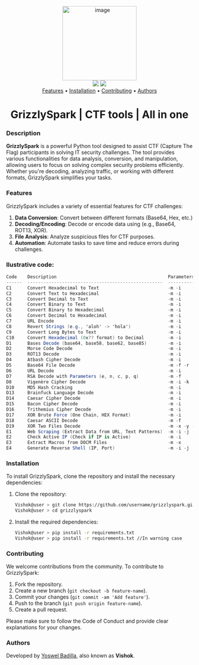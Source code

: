 <div align="center">
  <img src="https://github.com/user-attachments/assets/91880a9f-f659-42e2-a926-6f9ebdc5ce44" alt="image" width="200px" />
</div>

<div align="center">
  <img src="https://img.shields.io/badge/License-MIT-blue.svg" />
  <img src="https://img.shields.io/badge/Go-%3E%3D%201.0-blue.svg" />
</div>

<div align="center">
    <a href="#features">Features</a> • 
    <a href="#installation">Installation</a> • 
    <a href="#contributing">Contributing</a> • 
    <a href="#authors">Authors</a> 
</div>

<div align="center">
    <h1>GrizzlySpark | CTF tools | All in one</h1>
</div>

### Description
**GrizzlySpark** is a powerful Python tool designed to assist CTF (Capture The Flag) participants in solving IT security challenges. The tool provides various functionalities for data analysis, conversion, and manipulation, allowing users to focus on solving complex security problems efficiently. Whether you're decoding, analyzing traffic, or working with different formats, GrizzlySpark simplifies your tasks.

### Features
GrizzlySpark includes a variety of essential features for CTF challenges:
1. **Data Conversion**: Convert between different formats (Base64, Hex, etc.)<br>
2. **Decoding/Encoding**: Decode or encode data using (e.g., Base64, ROT13, XOR).<br>
3. **File Analysis**: Analyze suspicious files for CTF purposes.<br>
4. **Automation**: Automate tasks to save time and reduce errors during challenges.

### Ilustrative code:
```cs
Code    Description                                          Parameters    Input                        Output
------  ---------------------------------------------------  ------------  ---------------------------  ------------------
C1      Convert Hexadecimal to Text                          -m -i         Hexadecimal                  Text
C2      Convert Text to Hexadecimal                          -m -i         Text                         Hexadecimal
C3      Convert Decimal to Text                              -m -i         Decimal                      Text
C4      Convert Binary to Text                               -m -i         Binary                       Text
C5      Convert Binary to Hexadecimal                        -m -i         Binary                       Hexadecimal
C6      Convert Decimal to Hexadecimal                       -m -i         Decimal                      Hexadecimal
C7      URL Encode                                           -m -i         Text                         URL-encoded String
C8      Revert Strings (e.g., 'aloh' -> 'hola')              -m -i         Text                         Reversed String
C9      Convert Long Bytes to Text                           -m -i         Long Bytes                   Text
C10     Convert Hexadecimal (0x?? format) to Decimal         -m -i         Hexadecimal (0x format)      Decimal
D1      Bases Decode (base64, base58, base62, base85)        -m -i         Base64 Encoded String        Decoded Text
D2      Morse Code Decode                                    -m -i         Morse Code                   Text
D3      ROT13 Decode                                         -m -i         ROT13 Encoded Text           Decoded Text
D4      Atbash Cipher Decode                                 -m -i         Atbash Encoded Text          Decoded Text
D5      Base64 File Decode                                   -m -f -r      Base64 File                  Decoded File
D6      URL Decode                                           -m -i         URL Encoded String           Decoded String
D7      RSA Decode with Parameters (e, n, c, p, q)           -m -f         RSA Parameters               Decrypted Text
D8      Vigenère Cipher Decode                               -m -i -k      Encrypted Text, Key          Decrypted Text
D10     MD5 Hash Cracking                                    -m -i         MD5 Hash                     Cracked Text
D13     Brainfuck Language Decode                            -m -i         Brainfuck Code               Decoded Text
D14     Caesar Cipher Decode                                 -m -i         Caesar Encrypted Text        Decrypted Text
D15     Bacon Cipher Decode                                  -m -i         Bacon Cipher Encrypted Text  Decrypted Text
D16     Trithemius Cipher Decode                             -m -i         Trithemius Encrypted Text    Decrypted Text
D17     XOR Brute Force (One Chain, HEX Format)              -m -i         XOR Encrypted Text           Decrypted Text
D18     Caesar ASCII Decode                                  -m -f         Caesar Encrypted ASCII       Decrypted ASCII
D19     XOR Two Files Decode                                 -m -x -y -z   Two Files                    Decrypted File
E1      Web Scraping (Extract Data from URL, Text Patterns)  -m -i -j      URL, Text Pattern            Extracted Data
E2      Check Active IP (Check if IP is Active)              -m -i         IP Address                   Active Status
E3      Extract Macros from DOCM Files                       -m -x         DOCM File Path               Extracted Macros
E4      Generate Reverse Shell (IP, Port)                    -m -i -j      IP, Port                     Reverse Shells
```

### Installation
To install GrizzlySpark, clone the repository and install the necessary dependencies:

1. Clone the repository:
    ```bash
    Vishok@user > git clone https://github.com/username/grizzlyspark.git
    Vishok@user > cd grizzlyspark
    ```

2. Install the required dependencies:
    ```bash
    Vishok@user > pip install -r requirements.txt
    Vishok@user > pip install -r requirements.txt //In warning case
    ```

### Contributing
We welcome contributions from the community. To contribute to GrizzlySpark:

1. Fork the repository.
2. Create a new branch (`git checkout -b feature-name`).
3. Commit your changes (`git commit -am 'Add feature'`).
4. Push to the branch (`git push origin feature-name`).
5. Create a pull request.

Please make sure to follow the Code of Conduct and provide clear explanations for your changes.

### Authors
Developed by [Yoswel Badilla](https://www.linkedin.com/in/yoswel-badilla-cyberjr/), also known as **Vishok**.
